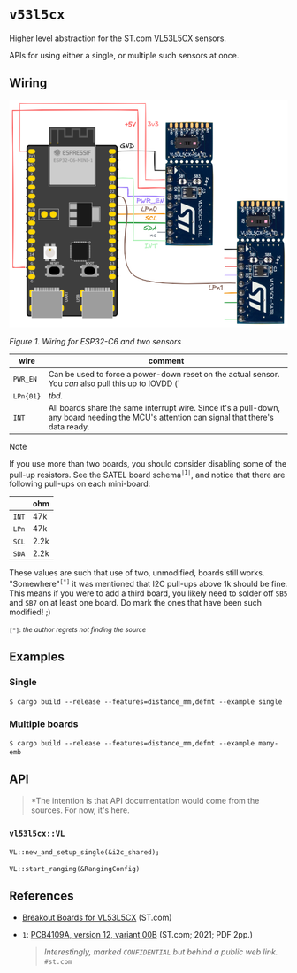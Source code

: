 # `v53l5cx`

Higher level abstraction for the ST.com [VL53L5CX](https://www.st.com/en/imaging-and-photonics-solutions/vl53l5cx.html) sensors.

APIs for using either a single, or multiple such sensors at once.

## Wiring

![](.images/wiring2.png)

*Figure 1. Wiring for ESP32-C6 and two sensors*

|wire|comment|
|---|---|
|`PWR_EN`|Can be used to force a power-down reset on the actual sensor. You *can* also pull this up to IOVDD (`|1|` suggests 47k), but the author has noticed it being more reliable to hard-reset the sensors at the start of each run.|
|`LPn{01}`|*tbd.*|
|`INT`|All boards share the same interrupt wire. Since it's a pull-down, any board needing the MCU's attention can signal that there's data ready.|

<!-- tbd. mention on LPn's, ONCE we understand them properly!! -->

> [!NOTE]
>If you use more than two boards, you should consider disabling some of the pull-up resistors. See the SATEL board schema<sup>`|1|`</sup>, and notice that there are following pull-ups on each mini-board:
>
>||ohm|
>|---|---|
>|`INT`|47k|
>|`LPn`|47k|
>|`SCL`|2.2k|
>|`SDA`|2.2k|
>
>These values are such that use of two, unmodified, boards still works. "Somewhere"<sup>`[*]`</sup> it was mentioned that I2C pull-ups above 1k should be fine. This means if you were to add a third board, you likely need to solder off `SB5` and `SB7` on at least one board. Do mark the ones that have been such modified! ;)
>
><small>`[*]`: *the author regrets not finding the source*</small>

## Examples

### Single

```
$ cargo build --release --features=distance_mm,defmt --example single
```

### Multiple boards

```
$ cargo build --release --features=distance_mm,defmt --example many-emb
```

## API

>*The intention is that API documentation would come from the sources. For now, it's here.

### `vl53l5cx::VL`

```
VL::new_and_setup_single(&i2c_shared);
```

```
VL::start_ranging(&RangingConfig)
```



## References

- [Breakout Boards for VL53L5CX](https://www.st.com/en/evaluation-tools/vl53l5cx-satel.html) (ST.com)
- `1`: [PCB4109A, version 12, variant 00B](https://www.st.com/resource/en/schematic_pack/pcb4109a-00b-sch012.pdf) (ST.com; 2021; PDF 2pp.)

	>*Interestingly, marked `CONFIDENTIAL` but behind a public web link.* `#st.com`
